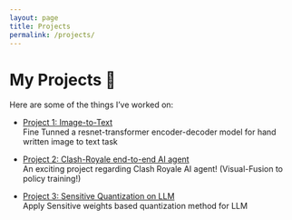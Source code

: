 ```yaml
---
layout: page
title: Projects
permalink: /projects/
---
```


# My Projects 🚀

Here are some of the things I’ve worked on:

- <i class="fas fa-microchip"></i> [Project 1: Image-to-Text](/Projects/project_1.md)  
  Fine Tunned a resnet-transformer encoder-decoder model for hand written image to text task

- <i class="fas fa-microchip"></i> [Project 2: Clash-Royale end-to-end AI agent](/Projects/project_2.md)  
An exciting project regarding Clash Royale AI agent! (Visual-Fusion to policy training!)

- <i class="fas fa-microchip"></i> [Project 3: Sensitive Quantization on LLM](/Projects/project_3.md)  
  Apply Sensitive weights based quantization method for LLM
